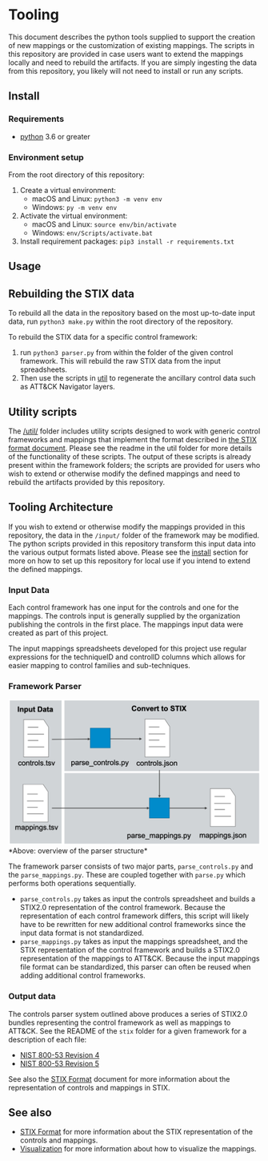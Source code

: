 # Tooling
This document describes the python tools supplied to support the creation of new mappings or the customization of existing mappings. The scripts in this repository are provided in case users want to extend the mappings locally and need to rebuild the artifacts. If you are simply ingesting the data from this repository, you likely will not need to install or run any scripts.

## Install

### Requirements

- [python](https://www.python.org/) 3.6 or greater

### Environment setup

From the root directory of this repository:
1. Create a virtual environment: 
    - macOS and Linux: `python3 -m venv env`
    - Windows: `py -m venv env`
2. Activate the virtual environment: 
    - macOS and Linux: `source env/bin/activate`
    - Windows: `env/Scripts/activate.bat`
3. Install requirement packages: `pip3 install -r requirements.txt`

## Usage

## Rebuilding the STIX data

To rebuild all the data in the repository based on the most up-to-date input data, run `python3 make.py` within the root directory of the repository.

To rebuild the STIX data for a specific control framework:
1. run `python3 parser.py` from within the folder of the given control framework. This will rebuild the raw STIX data from the input spreadsheets.
2. Then use the scripts in [util](/util/) to regenerate the ancillary control data such as ATT&CK Navigator layers.

## Utility scripts

The [/util/](/util/) folder includes utility scripts designed to work with generic control frameworks and mappings that implement the format described in [the STIX format document](/docs/STIX_format.md). Please see the readme in the util folder for more details of the functionality of these scripts. The output of these scripts is already present within the framework folders; the scripts are provided for users who wish to extend or otherwise modify the defined mappings and need to rebuild the artifacts provided by this repository.

## Tooling Architecture 
If you wish to extend or otherwise modify the mappings provided in this repository, the data in the `/input/` folder of the framework may be modified. The python scripts provided in this repository transform this input data into the various output formats listed above. Please see the [install](#install) section for more on how to set up this repository for local use if you intend to extend the defined mappings. 

### Input Data
Each control framework has one input for the controls and one for the mappings. The controls input is generally supplied by the organization publishing the controls in the first place. The mappings input data were created as part of this project. 

The input mappings spreadsheets developed for this project use regular expressions for the techniqueID and controlID columns which allows for easier mapping to control families and sub-techniques. 

### Framework Parser

<img src="parser_overview.png" width="720px">
*Above: overview of the parser structure*

The framework parser consists of two major parts, `parse_controls.py` and the `parse_mappings.py`. These are coupled together with `parse.py` which performs both operations sequentially. 
- `parse_controls.py` takes as input the controls spreadsheet and builds a STIX2.0 representation of the control framework. Because the representation of each control framework differs, this script will likely have to be rewritten for new additional control frameworks since the input data format is not standardized.
- `parse_mappings.py` takes as input the mappings spreadsheet, and the STIX representation of the control framework and builds a STIX2.0 representation of the mappings to ATT&CK. Because the input mappings file format can be standardized, this parser can often be reused when adding additional control frameworks.

### Output data

The controls parser system outlined above produces a series of STIX2.0 bundles representing the control framework as well as mappings to ATT&CK. See the README of the `stix` folder for a given framework for a description of each file:
- [NIST 800-53 Revision 4](/frameworks/nist800-53-r4/stix/)
- [NIST 800-53 Revision 5](/frameworks/nist800-53-r5/stix/)

See also the [STIX Format](STIX_format.md) document for more information about the representation of controls and mappings in STIX.

## See also
- [STIX Format](/docs/STIX_format.md) for more information about the STIX representation of the controls and mappings.
- [Visualization](/docs/visualization.md) for more information about how to visualize the mappings.
